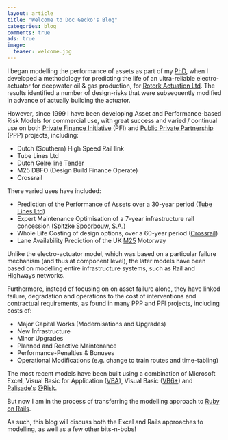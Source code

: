 ```yaml
---
layout: article
title: "Welcome to Doc Gecko's Blog"
categories: blog
comments: true
ads: true
image:
  teaser: welcome.jpg
---
```


I began modelling the performance of assets as part of my [PhD](http://ethos.bl.uk/OrderDetails.do?did=1&uin=uk.bl.ethos.391581), when I developed a methodology for predicting the life of an ultra-reliable electro-actuator for deepwater oil & gas production, for [Rotork Actuation Ltd](http://www.rotork.co.uk).  The results identified a number of design-risks that were subsequently modified in advance of actually building the actuator.

However, since 1999 I have been developing Asset and Performance-based Risk Models for commercial use, with great success and varied / continual use on both [Private Finance Initiative](http://en.wikipedia.org/wiki/Private_finance_initiative) (PFI) and [Public Private Partnership](http://en.wikipedia.org/wiki/Public-private_partnership) (PPP) projects, including:

* Dutch (Southern) High Speed Rail link
* Tube Lines Ltd
* Dutch Gelre line Tender
* M25 DBFO (Design Build Finance Operate)
* Crossrail

There varied uses have included:

* Prediction of the Performance of Assets over a 30-year period ([Tube Lines Ltd](http://www.tubelines.com))
* Expert Maintenance Optimisation of a 7-year infrastructure rail concession ([Spitzke Spoorbouw, S.A.](http://www.spitzke.de/site/en/the-group/international/spitzke-spoorbouw/))
* Whole Life Costing of design options, over a 60-year period ([Crossrail](http://www.crossrail.com))
* Lane Availability Prediction of the UK [M25](http://www.highways.gov.uk/roads/projects/24041.aspx) Motorway

Unlike the electro-actuator model, which was based on a particular failure mechanism (and thus at component level), the later models have been based on modelling entire infrastructure systems, such as Rail and Highways networks.

Furthermore, instead of focusing on on asset failure alone, they have linked failure, degradation and operations to the cost of interventions and contractual requirements, as found in many PPP and PFI projects, including costs of:

* Major Capital Works (Modernisations and Upgrades)
* New Infrastructure
* Minor Upgrades
* Planned and Reactive Maintenance
* Performance-Penalties & Bonuses
* Operational Modifications (e.g. change to train routes and time-tabling)

The most recent models have been built using a combination of Microsoft Excel, Visual Basic for Application ([VBA](http://en.wikipedia.org/wiki/Visual_Basic_for_Applications)), Visual Basic ([VB6+](http://en.wikipedia.org/wiki/Visual_Basic)) and [Palisade's](http://www.palisade.com/) [@Risk](http://www.palisade.com/risk/default.asp).

But now I am in the process of transferring the modelling approach to [Ruby on Rails](http://rubyonrails.org/).

As such, this blog will discuss both the Excel and Rails approaches to modelling, as well as a few other bits-n-bobs!
